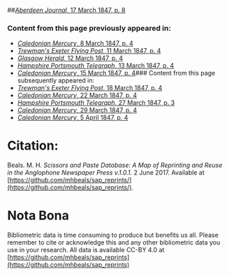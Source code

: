 ##[*Aberdeen Journal*, 17 March 1847, p. 8](https://mhbeals.github.io/sap_html/Aberdeen-Journal/Aberdeen-Journal-17-March-1847-p-8)

### Content from this page previously appeared in:
+ [*Caledonian Mercury*, 8 March 1847, p. 4](https://mhbeals.github.io/sap_html/Caledonian-Mercury/Caledonian-Mercury-8-March-1847-p-4)
+ [*Trewman's Exeter Flying Post*, 11 March 1847, p. 4](https://mhbeals.github.io/sap_html/Trewman's-Exeter-Flying-Post/Trewman's-Exeter-Flying-Post-11-March-1847-p-4)
+ [*Glasgow Herald*, 12 March 1847, p. 4](https://mhbeals.github.io/sap_html/Glasgow-Herald/Glasgow-Herald-12-March-1847-p-4)
+ [*Hampshire Portsmouth Telegraph*, 13 March 1847, p. 4](https://mhbeals.github.io/sap_html/Hampshire-Portsmouth-Telegraph/Hampshire-Portsmouth-Telegraph-13-March-1847-p-4)
+ [*Caledonian Mercury*, 15 March 1847, p. 4](https://mhbeals.github.io/sap_html/Caledonian-Mercury/Caledonian-Mercury-15-March-1847-p-4)### Content from this page subsequently appeared in:
+ [*Trewman's Exeter Flying Post*, 18 March 1847, p. 4](https://mhbeals.github.io/sap_html/Trewman's-Exeter-Flying-Post/Trewman's-Exeter-Flying-Post-18-March-1847-p-4)
+ [*Caledonian Mercury*, 22 March 1847, p. 4](https://mhbeals.github.io/sap_html/Caledonian-Mercury/Caledonian-Mercury-22-March-1847-p-4)
+ [*Hampshire Portsmouth Telegraph*, 27 March 1847, p. 3](https://mhbeals.github.io/sap_html/Hampshire-Portsmouth-Telegraph/Hampshire-Portsmouth-Telegraph-27-March-1847-p-3)
+ [*Caledonian Mercury*, 29 March 1847, p. 4](https://mhbeals.github.io/sap_html/Caledonian-Mercury/Caledonian-Mercury-29-March-1847-p-4)
+ [*Caledonian Mercury*, 5 April 1847, p. 4](https://mhbeals.github.io/sap_html/Caledonian-Mercury/Caledonian-Mercury-5-April-1847-p-4)
                    
# Citation: 

Beals. M. H. *Scissors and Paste Database: A Map of Reprinting and Reuse in the Anglophone Newspaper Press v.1.0.1.* 2 June 2017. Available at [https://github.com/mhbeals/sap_reprints/](https://github.com/mhbeals/sap_reprints/). 
                    
# Nota Bona

Bibliometric data is time consuming to produce but benefits us all. Please remember to cite or acknowledge this and any other bibliometric data you use in your research. All data is available CC-BY 4.0 at [https://github.com/mhbeals/sap_reprints](https://github.com/mhbeals/sap_reprints)